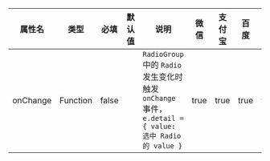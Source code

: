 | 属性名 | 类型 | 必填 | 默认值 | 说明 | 微信 | 支付宝 | 百度 | 快应用 |
| --- | --- | --- | --- | --- | --- | --- | --- | --- |
| onChange | Function | false | | `RadioGroup` 中的 `Radio` 发生变化时触发 `onChange` 事件，`e.detail = { value: 选中 Radio 的 value }` | true | true | true | true |
